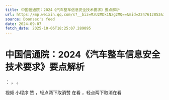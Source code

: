 ```yaml
---
title: 中国信通院：2024《汽车整车信息安全技术要求》要点解析
url: https://mp.weixin.qq.com/s?__biz=MzU2MDk1Nzg2MQ==&mid=2247612852&idx=3&sn=22d129b96941534aacfe7ba8d979bc87
source: Doonsec's feed
date: 2024-09-07
fetch_date: 2025-10-06T18:25:07.289095
---
```


# 中国信通院：2024《汽车整车信息安全技术要求》要点解析

：
，
。

视频
小程序
赞
，轻点两下取消赞
在看
，轻点两下取消在看